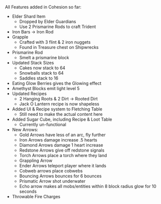 All Features added in Cohesion so far:

- Elder Shard Item
  - Dropped by Elder Guardians
  - Use 2 Prismarine Rods to craft Trident
- Iron Bars -> Iron Rod
- Grapple
  - Crafted with 3 flint & 2 iron nuggets
  - Found in Treasure chest on Shipwrecks
- Prismarine Rod
  - Smelt a prismarine block
- Updated Stack Sizes
  - Cakes now stack to 64
  - Snowballs stack to 64
  - Saddles stack to 16
- Eating Glow Berries gives the Glowing effect
- Amethyst Blocks emit light level 5
- Updated Recipes
  - 2 Hanging Roots & 2 Dirt -> Rooted Dirt
  - Jack O Lantern recipe is now shapeless
- Added UI & Recipe system to Fletching Table
  - Still need to make the actual content here
- Added Sugar Cube, including Recipe & Loot Table
  - Currently un-functional
- New Arrows:
  - Gold Arrows have less of an arc, fly further
  - Iron Arrows damage increase .5 hearts
  - Diamond Arrows damage 1 heart increase
  - Redstone Arrows give off redstone signals
  - Torch Arrows place a torch where they land
  - Grappling Arrow
  - Ender Arrows teleport player where it lands
  - Cobweb arrows place cobwebs
  - Bouncing Arrows bounces for 6 bounces
  - Prismatic Arrow shot underwater
  - Echo arrow makes all mobs/entities within 8 block radius glow for 10 seconds
- Throwable Fire Charges